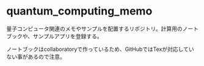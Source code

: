 # quantum_computing_memo
量子コンピュータ関連のメモやサンプルを配置するリポジトリ。計算用のノートブックや、サンプルアプリを登録する。

ノートブックはcollaboratoryで作っているため、GitHubではTexが対応していない事があるので注意。
